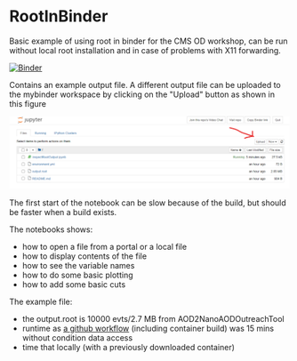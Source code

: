 # RootInBinder
Basic example of using root in binder for the CMS OD workshop, can be run without local root installation and in case of problems with X11 forwarding.

[![Binder](https://mybinder.org/badge_logo.svg)](https://mybinder.org/v2/gh/katilp/RootInBinder/master)

Contains an example output file.
A different output file can be uploaded to the mybinder workspace by clicking on the "Upload" button as shown in this figure

![File view](images/binder-add-file.png?raw=true "Adding files")

The first start of the notebook can be slow because of the build, but should be faster when a build exists.

The notebooks shows:
- how to open a file from a portal or a local file
- how to display contents of the file
- how to see the variable names 
- how to do some basic plotting
- how to add some basic cuts

The example file:
   - the output.root is 10000 evts/2.7 MB from AOD2NanoAODOutreachTool
   - runtime as [a github workflow](https://github.com/katilp/AOD2NanoAODOutreachTool/actions/runs/139672160) (including container build) was 15 mins without condition data access
   - time that locally (with a previously downloaded container)
